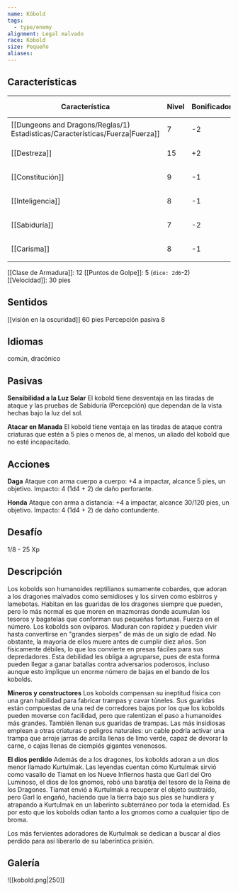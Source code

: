 ```yaml
---
name: Kóbold
tags:
  - type/enemy
alignment: Legal malvado
race: Kobold
size: Pequeño
aliases:
---
```


## Características

| Característica                                                                 | Nivel | Bonificador | Lanzar dado      |
| ------------------------------------------------------------------------------ | ----- | ----------- | ---------------- |
| [[Dungeons and Dragons/Reglas/1) Estadisticas/Características/Fuerza\|Fuerza]] | 7     | -2          | `dice: 1d20 + 0` |
| [[Destreza]]                                                                   | 15    | +2          | `dice: 1d20 + 0` |
| [[Constitución]]                                                               | 9     | -1          | `dice: 1d20 + 0` |
| [[Inteligencia]]                                                               | 8     | -1          | `dice: 1d20 + 0` |
| [[Sabiduría]]                                                                  | 7     | -2          | `dice: 1d20 + 0` |
| [[Carisma]]                                                                    | 8     | -1          | `dice: 1d20 + 0` |

[[Clase de Armadura]]: 12
[[Puntos de Golpe]]: 5 (`dice: 2d6`-2)
[[Velocidad]]: 30 pies

## Sentidos

[[visión en la oscuridad]] 60 pies 
Percepción pasiva 8

## Idiomas

común, dracónico

## Pasivas

**Sensibilidad a la Luz Solar**
El kobold tiene desventaja en las tiradas de ataque y las pruebas de Sabiduría (Percepción) que dependan de la vista hechas bajo la luz del sol. 

**Atacar en Manada**
El kobold tiene ventaja en las tiradas de ataque contra criaturas que estén a 5 pies o menos de, al menos, un aliado del kobold que no esté incapacitado.

## Acciones

**Daga**
Ataque con arma cuerpo a cuerpo: +4 a impactar, alcance 5 pies, un objetivo. 
Impacto: 4 (1d4 + 2) de daño perforante.

**Honda**
Ataque con arma a distancia: +4 a impactar, alcance 30/120 pies, un objetivo. 
Impacto: 4 (1d4 + 2) de daño contundente.


## Desafío

1/8 - 25 Xp
## Descripción

Los kobolds son humanoides reptilianos sumamente cobardes, que adoran a los dragones malvados como semidioses y los sirven como esbirros y lamebotas. Habitan en las guaridas de los dragones siempre que pueden, pero lo más normal es que moren en mazmorras donde acumulan los tesoros y bagatelas que conforman sus pequeñas fortunas. Fuerza en el número. Los kobolds son ovíparos. Maduran con rapidez y pueden vivir hasta convertirse en "grandes sierpes" de más de un siglo de edad. No obstante, la mayoría de ellos muere antes de cumplir diez años. Son físicamente débiles, lo que los convierte en presas fáciles para sus depredadores. Esta debilidad les obliga a agruparse, pues de esta forma pueden llegar a ganar batallas contra adversarios poderosos, incluso aunque esto implique un enorme número de bajas en el bando de los kobolds.

**Mineros y constructores**
Los kobolds compensan su ineptitud física con una gran habilidad para fabricar trampas y cavar túneles. Sus guaridas están compuestas de una red de corredores bajos por los que los kobolds pueden moverse con facilidad, pero que ralentizan el paso a humanoides más grandes. También llenan sus guaridas de trampas. Las más insidiosas emplean a otras criaturas o peligros naturales: un cable podría activar una trampa que arroje jarras de arcilla llenas de limo verde, capaz de devorar la carne, o cajas llenas de ciempiés gigantes venenosos.

**El dios perdido**
Además de a los dragones, los kobolds adoran a un dios menor llamado Kurtulmak. Las leyendas cuentan cómo Kurtulmak sirvió como vasallo de Tiamat en los Nueve Infiernos hasta que Garl del Oro Luminoso, el dios de los gnomos, robó una baratija del tesoro de la Reina de los Dragones. Tiamat envió a Kurtulmak a recuperar el objeto sustraído, pero Garl lo engañó, haciendo que la tierra bajo sus pies se hundiera y atrapando a Kurtulmak en un
laberinto subterráneo por toda la eternidad. Es por esto que los kobolds odian tanto a los gnomos como a cualquier tipo de broma.

Los más fervientes adoradores de Kurtulmak se dedican a buscar al dios perdido para así liberarlo de su laberíntica prisión.

## Galería

![[kobold.png|250]]